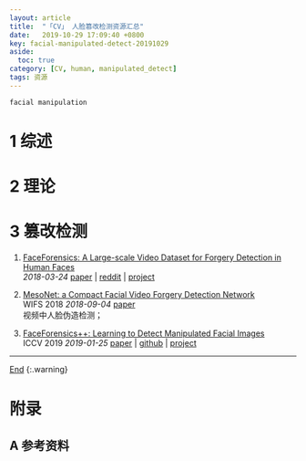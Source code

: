 ```yaml
---
layout: article
title:  "「CV」 人脸篡改检测资源汇总"
date:   2019-10-29 17:09:40 +0800
key: facial-manipulated-detect-20191029
aside:
  toc: true
category: [CV, human, manipulated_detect]
tags: 资源
---
```

<span id='head'></span>  


<!--more-->

`facial manipulation`     

# 1 综述  
# 2 理论
# 3 篡改检测
1. [FaceForensics: A Large-scale Video Dataset for Forgery Detection in Human Faces](http://cn.arxiv.org/abs/1803.09179)    
*2018-03-24* [paper](https://arxiv.org/abs/1803.09179) | [reddit](https://www.reddit.com/r/programming/comments/8giuka/faceforensics_a_largescale_video_dataset_for/) | [project](http://niessnerlab.org/projects/roessler2018faceforensics.html)     

1. [MesoNet: a Compact Facial Video Forgery Detection Network](http://cn.arxiv.org/abs/1809.00888)     
WIFS 2018 *2018-09-04* [paper](https://arxiv.org/abs/1809.00888)     
视频中人脸伪造检测；    

1. [FaceForensics++: Learning to Detect Manipulated Facial Images](http://cn.arxiv.org/abs/1901.08971)     
ICCV 2019 *2019-01-25* [paper](https://arxiv.org/abs/1901.08971) | [github](https://github.com/ondyari/FaceForensics) | [project](http://niessnerlab.org/projects/roessler2018faceforensics.html)        


-------------------  
[End](#head)
{:.warning}  


# 附录
## A 参考资料
